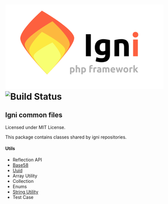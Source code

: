 # ![Igni logo](https://github.com/igniphp/common/blob/master/logo/full.svg)![Build Status](https://travis-ci.org/igniphp/utils.svg?branch=master)

## Igni common files
Licensed under MIT License.

This package contains classes shared by igni repositories.

#### Utils
- Reflection API
- [Base58](docs/Base58.md)
- [Uuid](docs/Uuid.md)
- Array Utility
- Collection
- Enums
- [String Utility](docs/StringUtils.md)
- Test Case
